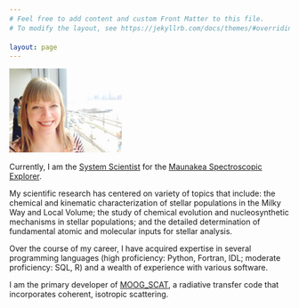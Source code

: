 ```yaml
---
# Feel free to add content and custom Front Matter to this file.
# To modify the layout, see https://jekyllrb.com/docs/themes/#overriding-theme-defaults

layout: page  
---
```


<img src="assets/JS_Pic2.jpg"  width="40%" height="30%">

Currently, I am the <a href="https://mse.cfht.hawaii.edu/?page_id=179">System Scientist</a> for the 
<a href="http://mse.cfht.hawaii.edu">Maunakea Spectroscopic Explorer</a>.

My scientific research has centered on variety of topics that include: the chemical and kinematic characterization of stellar populations in the Milky Way and 
Local Volume; the study of chemical evolution and nucleosynthetic mechanisms in stellar populations; and the detailed determination of fundamental atomic and 
molecular inputs for stellar analysis.  

Over the course of my career, I have acquired expertise in several programming languages (high proficiency: Python, Fortran, IDL; moderate proficiency: SQL, R) and a 
wealth of experience with various software.  

I am the primary developer of <a href="https://github.com/jsobeck/MOOG_SCAT">MOOG_SCAT</a>, a radiative transfer code that 
incorporates coherent, isotropic scattering. 


